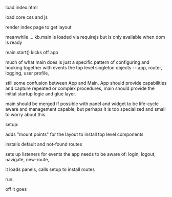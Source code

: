 
load index.html

load core css and js

render index page to get layout

meanwhile ... kb.main is loaded via requirejs but is only available when dom is ready

main.start() kicks off app

much of what main does is just a specific pattern of configuring and hooking together with events the top level singleton objects -- app, router, logging, user profile, 

still some confusion between App and Main. App should provide capabilities and capture repeated or complex procedures, main should provide the initial startup logic and glue layer. 

main should be merged if possible with panel and widget to be life-cycle aware and management capable, but perhaps it is too specialized and small to worry about this.

setup:

adds "mount points" for the layout to install top level components

installs default and not-found routes

sets up listeners for events the app needs to be aware of:
  login, logout, navigate, new-route, 

it loads panels, calls setup to install routes

run: 

off it goes
